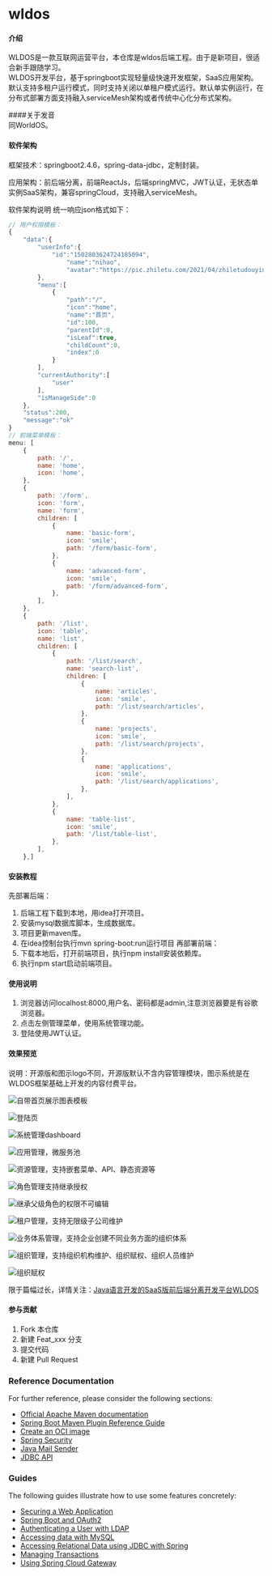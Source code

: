 # wldos

#### 介绍
WLDOS是一款互联网运营平台，本仓库是wldos后端工程。由于是新项目，很适合新手跟随学习。  
WLDOS开发平台，基于springboot实现轻量级快速开发框架，SaaS应用架构。默认支持多租户运行模式，同时支持关闭以单租户模式运行。默认单实例运行，在分布式部署方面支持融入serviceMesh架构或者传统中心化分布式架构。  

####关于发音  
同WorldOS。  

#### 软件架构  
框架技术：springboot2.4.6，spring-data-jdbc，定制封装。  

应用架构：前后端分离，前端ReactJs，后端springMVC，JWT认证，无状态单实例SaaS架构，兼容springCloud，支持融入serviceMesh。  

软件架构说明
统一响应json格式如下：

```js
// 用户权限模板：
{
    "data":{
        "userInfo":{
            "id":"1502803624724185094",
                "name":"nihao",
                "avatar":"https://pic.zhiletu.com/2021/04/zhiletudouyin-e1618196547818-150x150.png"
        },
        "menu":[
            {
                "path":"/",
                "icon":"home",
                "name":"首页",
                "id":100,
                "parentId":0,
                "isLeaf":true,
                "childCount":0,
                "index":0
            }
        ],
        "currentAuthority":[
            "user"
        ],
        "isManageSide":0
    },
    "status":200,
    "message":"ok"
}
// 前端菜单模板：
menu: [
    {
        path: '/',
        name: 'home',
        icon: 'home',
    },
    {
        path: '/form',
        icon: 'form',
        name: 'form',
        children: [
            {
                name: 'basic-form',
                icon: 'smile',
                path: '/form/basic-form',
            },
            {
                name: 'advanced-form',
                icon: 'smile',
                path: '/form/advanced-form',
            },
        ],
    },
    {
        path: '/list',
        icon: 'table',
        name: 'list',
        children: [
            {
                path: '/list/search',
                name: 'search-list',
                children: [
                    {
                        name: 'articles',
                        icon: 'smile',
                        path: '/list/search/articles',
                    },
                    {
                        name: 'projects',
                        icon: 'smile',
                        path: '/list/search/projects',
                    },
                    {
                        name: 'applications',
                        icon: 'smile',
                        path: '/list/search/applications',
                    },
                ],
            },
            {
                name: 'table-list',
                icon: 'smile',
                path: '/list/table-list',
            },
        ],
    },]
```  

#### 安装教程
先部署后端：  
1.  后端工程下载到本地，用idea打开项目。  
2.  安装mysql数据库脚本，生成数据库。  
3.  项目更新maven库。  
4.  在idea控制台执行mvn spring-boot:run运行项目
再部署前端：  
1.  下载本地后，打开前端项目，执行npm install安装依赖库。
2.  执行npm start启动前端项目。    

#### 使用说明

1.  浏览器访问localhost:8000,用户名、密码都是admin,注意浏览器要是有谷歌浏览器。
2.  点击左侧管理菜单，使用系统管理功能。
3.  登陆使用JWT认证。

#### 效果预览  
说明：开源版和图示logo不同，开源版默认不含内容管理模块，图示系统是在WLDOS框架基础上开发的内容付费平台。

![自带首页展示图表模板](https://images.gitee.com/uploads/images/2021/0722/221040_3d1c748e_7754170.png "屏幕截图.png")

![登陆页](https://images.gitee.com/uploads/images/2021/0722/220955_aacddd4c_7754170.png "登陆页")

![系统管理dashboard](https://images.gitee.com/uploads/images/2021/0722/221124_05ccdd30_7754170.png "dashboard")  

![应用管理，微服务池](https://images.gitee.com/uploads/images/2021/0722/221208_e237514c_7754170.png "应用管理")  

![资源管理，支持嵌套菜单、API、静态资源等](https://images.gitee.com/uploads/images/2021/0722/221253_3b3bb6be_7754170.png "资源管理")  

![角色管理支持继承授权](https://images.gitee.com/uploads/images/2021/0722/221354_162593c1_7754170.png "角色管理")  

![继承父级角色的权限不可编辑](https://images.gitee.com/uploads/images/2021/0722/221443_f811451b_7754170.png "角色管理")  

![租户管理，支持无限级子公司维护](https://images.gitee.com/uploads/images/2021/0722/221528_61653ebc_7754170.png "租户管理")  

![业务体系管理，支持企业创建不同业务方面的组织体系](https://images.gitee.com/uploads/images/2021/0722/221621_3673d17f_7754170.png "体系管理")  

![组织管理，支持组织机构维护、组织赋权、组织人员维护](https://images.gitee.com/uploads/images/2021/0722/221717_b077ef6a_7754170.png "组织管理")  

![组织赋权](https://images.gitee.com/uploads/images/2021/0722/221823_33311de9_7754170.png "组织赋权")  

限于篇幅过长，详情关注：[Java语言开发的SaaS版前后端分离开发平台WLDOS](https://www.zhiletu.com/archives-10982.html)  

#### 参与贡献

1.  Fork 本仓库
2.  新建 Feat_xxx 分支
3.  提交代码
4.  新建 Pull Request

### Reference Documentation
For further reference, please consider the following sections:

* [Official Apache Maven documentation](https://maven.apache.org/guides/index.html)
* [Spring Boot Maven Plugin Reference Guide](https://docs.spring.io/spring-boot/docs/2.4.3/maven-plugin/reference/html/)
* [Create an OCI image](https://docs.spring.io/spring-boot/docs/2.4.3/maven-plugin/reference/html/#build-image)
* [Spring Security](https://docs.spring.io/spring-boot/docs/2.4.3/reference/htmlsingle/#boot-features-security)
* [Java Mail Sender](https://docs.spring.io/spring-boot/docs/2.4.3/reference/htmlsingle/#boot-features-email)
* [JDBC API](https://docs.spring.io/spring-boot/docs/2.4.3/reference/htmlsingle/#boot-features-sql)

### Guides
The following guides illustrate how to use some features concretely:

* [Securing a Web Application](https://spring.io/guides/gs/securing-web/)
* [Spring Boot and OAuth2](https://spring.io/guides/tutorials/spring-boot-oauth2/)
* [Authenticating a User with LDAP](https://spring.io/guides/gs/authenticating-ldap/)
* [Accessing data with MySQL](https://spring.io/guides/gs/accessing-data-mysql/)
* [Accessing Relational Data using JDBC with Spring](https://spring.io/guides/gs/relational-data-access/)
* [Managing Transactions](https://spring.io/guides/gs/managing-transactions/)
* [Using Spring Cloud Gateway](https://github.com/spring-cloud-samples/spring-cloud-gateway-sample)
